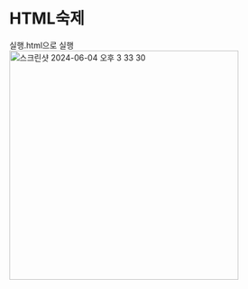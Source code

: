 # HTML숙제
실행.html으로 실행
<img width="406" alt="스크린샷 2024-06-04 오후 3 33 30" src="https://github.com/kimyechan564/HTML-/assets/129915500/cee2caf0-0620-44a7-a52a-ef17154f0839">
<br>
